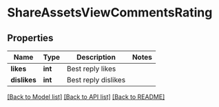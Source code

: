 # ShareAssetsViewCommentsRating

## Properties
Name | Type | Description | Notes
------------ | ------------- | ------------- | -------------
**likes** | **int** | Best reply likes | 
**dislikes** | **int** | Best reply dislikes | 

[[Back to Model list]](../README.md#documentation-for-models) [[Back to API list]](../README.md#documentation-for-api-endpoints) [[Back to README]](../README.md)


